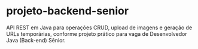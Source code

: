 # projeto-backend-senior
API REST em Java para operações CRUD, upload de imagens e geração de URLs temporárias, conforme projeto prático para vaga de Desenvolvedor Java (Back-end) Sênior.
